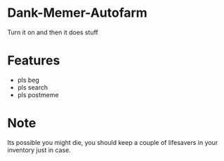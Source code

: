 # Dank-Memer-Autofarm
Turn it on and then it does stuff
# Features
* pls beg
* pls search
* pls postmeme
# Note
Its possible you might die, you should keep a couple of lifesavers in your inventory just in case.
